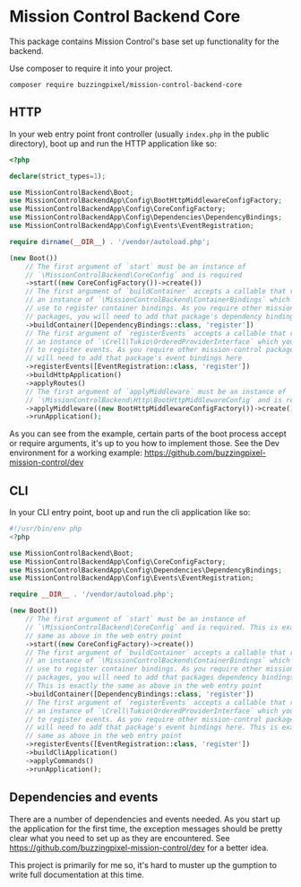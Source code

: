 # Mission Control Backend Core

This package contains Mission Control's base set up functionality for the backend.

Use composer to require it into your project.

```shell
composer require buzzingpixel/mission-control-backend-core
```

## HTTP

In your web entry point front controller (usually `index.php` in the public directory), boot up and run the HTTP application like so:

```php
<?php

declare(strict_types=1);

use MissionControlBackend\Boot;
use MissionControlBackendApp\Config\BootHttpMiddlewareConfigFactory;
use MissionControlBackendApp\Config\CoreConfigFactory;
use MissionControlBackendApp\Config\Dependencies\DependencyBindings;
use MissionControlBackendApp\Config\Events\EventRegistration;

require dirname(__DIR__) . '/vendor/autoload.php';

(new Boot())
    // The first argument of `start` must be an instance of
    // `\MissionControlBackend\CoreConfig` and is required
    ->start((new CoreConfigFactory())->create())
    // The first argument of `buildContainer` accepts a callable that receives
    // an instance of `\MissionControlBackend\ContainerBindings` which you can
    // use to register container bindings. As you require other mission-control
    // packages, you will need to add that package's dependency bindings here 
    ->buildContainer([DependencyBindings::class, 'register'])
    // The first argument of `registerEvents` accepts a callable that receives
    // an instance of `\Crell\Tukio\OrderedProviderInterface` which you can use
    // to register events. As you require other mission-control packages, you
    // will need to add that package's event bindings here
    ->registerEvents([EventRegistration::class, 'register'])
    ->buildHttpApplication()
    ->applyRoutes()
    // The first argument of `applyMiddleware` must be an instance of
    // `\MissionControlBackend\Http\BootHttpMiddlewareConfig` and is required
    ->applyMiddleware((new BootHttpMiddlewareConfigFactory())->create())
    ->runApplication();
```

As you can see from the example, certain parts of the boot process accept or require arguments, it's up to you how to implement those. See the Dev environment for a working example: https://github.com/buzzingpixel-mission-control/dev

## CLI

In your CLI entry point, boot up and run the cli application like so:

```php
#!/usr/bin/env php
<?php

use MissionControlBackend\Boot;
use MissionControlBackendApp\Config\CoreConfigFactory;
use MissionControlBackendApp\Config\Dependencies\DependencyBindings;
use MissionControlBackendApp\Config\Events\EventRegistration;

require __DIR__ . '/vendor/autoload.php';

(new Boot())
    // The first argument of `start` must be an instance of
    // `\MissionControlBackend\CoreConfig` and is required. This is exactly the
    // same as above in the web entry point
    ->start((new CoreConfigFactory)->create())
    // The first argument of `buildContainer` accepts a callable that receives
    // an instance of `\MissionControlBackend\ContainerBindings` which you can
    // use to register container bindings. As you require other mission-control
    // packages, you will need to add that packages dependency bindings here.
    // This is exactly the same as above in the web entry point
    ->buildContainer([DependencyBindings::class, 'register'])
    // The first argument of `registerEvents` accepts a callable that receives
    // an instance of `\Crell\Tukio\OrderedProviderInterface` which you can use
    // to register events. As you require other mission-control packages, you
    // will need to add that package's event bindings here. This is exactly the
    // same as above in the web entry point
    ->registerEvents([EventRegistration::class, 'register'])
    ->buildCliApplication()
    ->applyCommands()
    ->runApplication();
```

## Dependencies and events

There are a number of dependencies and events needed. As you start up the application for the first time, the exception messages should be pretty clear what you need to set up as they are encountered. See https://github.com/buzzingpixel-mission-control/dev for a better idea.

This project is primarily for me so, it's hard to muster up the gumption to write full documentation at this time.
